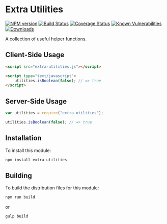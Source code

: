 # Extra Utilities

[![NPM version][npm-version-image]][npm-url]
[![Build Status][build-status-image]][build-status-url]
[![Coverage Status][coverage-image]][coverage-url]
[![Known Vulnerabilities][vulnerabilities-image]][vulnerabilities-url]
[![Downloads][npm-downloads-image]][npm-url]

A collection of useful helper functions.

## Client-Side Usage

```html
<script src="extra-utilities.js"></script>

<script type="text/javascript">
	utilities.isBoolean(false); // => true
</script>
```

## Server-Side Usage

```javascript
var utilities = require("extra-utilities");

utilities.isBoolean(false); // => true
```

## Installation

To install this module:
```bash
npm install extra-utilities
```

## Building

To build the distribution files for this module:
```bash
npm run build
```
or
```bash
gulp build
```

[npm-url]: https://www.npmjs.com/package/extra-utilities
[npm-version-image]: https://img.shields.io/npm/v/extra-utilities.svg
[npm-downloads-image]: http://img.shields.io/npm/dm/extra-utilities.svg

[build-status-url]: https://travis-ci.org/nitro404/extra-utilities
[build-status-image]: https://travis-ci.org/nitro404/extra-utilities.svg?branch=master

[coverage-url]: https://coveralls.io/github/nitro404/extra-utilities?branch=master
[coverage-image]: https://coveralls.io/repos/github/nitro404/extra-utilities/badge.svg?branch=master

[vulnerabilities-url]: https://snyk.io/test/github/nitro404/extra-utilities?targetFile=package.json
[vulnerabilities-image]: https://snyk.io/test/github/nitro404/extra-utilities/badge.svg?targetFile=package.json
